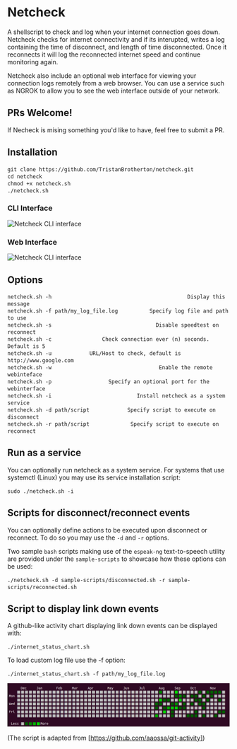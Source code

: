 # Netcheck
A shellscript to check and log when your internet connection goes down. Netcheck checks for internet connectivity
and if its interupted, writes a log containing the time of disconnect, and length of time disconnected.
Once it reconnects it will log the reconnected internet speed and continue monitoring again.

Netcheck also include an optional web interface for viewing your connection logs remotely from a web browser.
You can use a service such as NGROK to allow you to see the web interface outside of your network.

 ## PRs Welcome! 
 If Necheck is mising something you'd like to have, feel free to submit a PR. 

## Installation

    git clone https://github.com/TristanBrotherton/netcheck.git
    cd netcheck
    chmod +x netcheck.sh
    ./netcheck.sh
    
### CLI Interface
![Netcheck CLI interface](netcheck.png)

### Web Interface
![Netcheck CLI interface](netcheck_remote.png)

## Options
    netcheck.sh -h                                           Display this message
    netcheck.sh -f path/my_log_file.log          Specify log file and path to use
    netcheck.sh -s                                 Disable speedtest on reconnect
    netcheck.sh -c                Check connection ever (n) seconds. Default is 5
    netcheck.sh -u            URL/Host to check, default is http://www.google.com
    netcheck.sh -w                                  Enable the remote webinteface
    netcheck.sh -p                  Specify an optional port for the webinterface
    netcheck.sh -i                           Install netcheck as a system service
    netcheck.sh -d path/script            Specify script to execute on disconnect
    netcheck.sh -r path/script             Specify script to execute on reconnect

## Run as a service
You can optionally run netcheck as a system service. For systems that use 
systemctl (Linux) you may use its service installation script:

    sudo ./netcheck.sh -i

## Scripts for disconnect/reconnect events
You can optionally define actions to be executed upon disconnect or reconnect.
To do so you may use the `-d` and `-r` options. 

Two sample `bash` scripts making use of the `espeak-ng` text-to-speech utility are provided
under the `sample-scripts` to showcase how these options can be used:

    ./netcheck.sh -d sample-scripts/disconnected.sh -r sample-scripts/reconnected.sh

## Script to display link down events
A github-like activity chart displaying link down events can be displayed with:

    ./internet_status_chart.sh

To load custom log file use the -f option:

    ./internet_status_chart.sh -f path/my_log_file.log

![Link down events graph](linkdown_graph.png)

(The script is adapted from [https://github.com/aaossa/git-activity])
